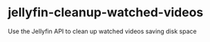 # jellyfin-cleanup-watched-videos
Use the Jellyfin API to clean up watched videos saving disk space

